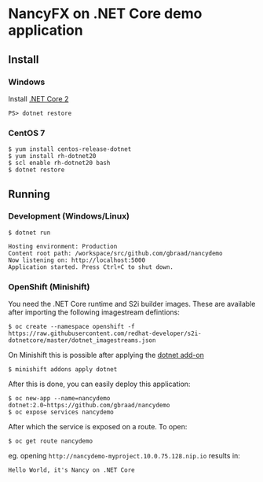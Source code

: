 NancyFX on .NET Core demo application
=====================================


## Install

### Windows

Install [.NET Core 2](https://www.microsoft.com/net/core/)
```
PS> dotnet restore
```

### CentOS 7
```
$ yum install centos-release-dotnet
$ yum install rh-dotnet20
$ scl enable rh-dotnet20 bash
$ dotnet restore
```

## Running


### Development (Windows/Linux)

```
$ dotnet run
```

    Hosting environment: Production
    Content root path: /workspace/src/github.com/gbraad/nancydemo
    Now listening on: http://localhost:5000
    Application started. Press Ctrl+C to shut down.

### OpenShift (Minishift)

You need the .NET Core runtime and S2i builder images. These are available after importing the following imagestream defintions:

```
$ oc create --namespace openshift -f https://raw.githubusercontent.com/redhat-developer/s2i-dotnetcore/master/dotnet_imagestreams.json
```

On Minishift this is possible after applying the [dotnet add-on](https://github.com/minishift/minishift-addons/tree/master/add-ons/dotnet)
```
$ minishift addons apply dotnet
```

After this is done, you can easily deploy this application:
```
$ oc new-app --name=nancydemo dotnet:2.0~https://github.com/gbraad/nancydemo
$ oc expose services nancydemo
```

After which the service is exposed on a route. To open:
```
$ oc get route nancydemo
```

eg. opening `http://nancydemo-myproject.10.0.75.128.nip.io` results in:

    Hello World, it's Nancy on .NET Core
